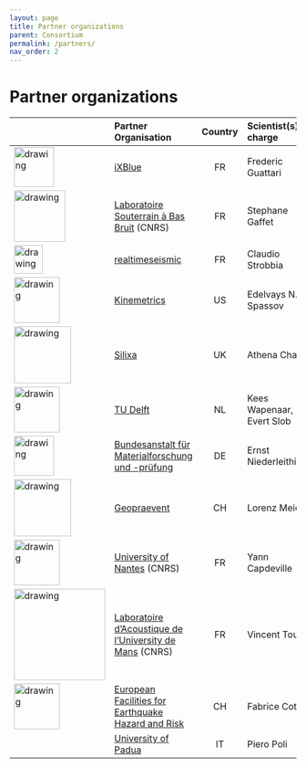 ```yaml
---
layout: page
title: Partner organizations
parent: Consortium
permalink: /partners/
nav_order: 2
---
```


# Partner organizations

| | Partner Organisation                                   | Country | Scientist(s) in charge    |
|----|:----------------------------------------------------|:-------:|:---------------------------|
| <img src="/assets/images/partners-logos/Ixblue_logo.png" alt="drawing" width="70"/>| [iXBlue](https://www.ixblue.com/)                                                  | FR      | Frederic Guattari         |
| <img src="/assets/images/partners-logos/LSBB_logo.jpg" alt="drawing" width="90"/> | [Laboratoire Souterrain à Bas Bruit](https://lsbb.cnrs.fr/recherche/) (CNRS)               | FR      | Stephane Gaffet           |
| <img src="/assets/images/partners-logos/Realtimeseismic_logo.jpg" alt="drawing" width="50"/>| [realtimeseismic](https://www.realtimeseismic.com/)                                         | FR      | Claudio Strobbia          |
| <img src="/assets/images/partners-logos/Kinemetrics_logo.png" alt="drawing" width="80"/>| [Kinemetrics](https://kinemetrics.com/)                                             | US      | Edelvays N. Spassov       |
| <img src="/assets/images/partners-logos/Silixia_logo.png" alt="drawing" width="100"/>| [Silixa](https://silixa.com/)                                                  | UK      | Athena Chalari            |
| <img src="/assets/images/partners-logos/TUDelft_Logo.svg" alt="drawing" width="80"/>| [TU Delft](https://www.tudelft.nl/citg/over-faculteit/afdelingen/geoscience-engineering/sections/applied-geophysics-petrophysics/)                                                | NL      | Kees Wapenaar, Evert Slob |
| <img src="/assets/images/partners-logos/BAM_logo.svg" alt="drawing" width="70"/>| [Bundesanstalt für Materialforschung und -prüfung](https://www.bam.de/Navigation/EN/About-us/Organisation/Organisation-Chart/President/Department-8/Division-82/division82.html)        | DE      | Ernst Niederleithinger    |
| <img src="/assets/images/partners-logos/GEOPRAEVENT_logo.png" alt="drawing" width="100"/>| [Geopraevent](https://www.geopraevent.ch/?lang=es)                                             | CH      | Lorenz Meier              |
| <img src="/assets/images/partners-logos/UNantes_logo.svg" alt="drawing" width="80"/> | [University of Nantes](https://lpg-umr6112.fr/index.php?option=com_content&view=article&id=1439&Itemid=231&lang=en) (CNRS)                             | FR      | Yann Capdeville           |
| <img src="/assets/images/partners-logos/LAUM_logo.png" alt="drawing" width="160"/> | [Laboratoire d’Acoustique de l’University de Mans](http://sciences.univ-lemans.fr/fr/recherche/les-laboratoires/laum-laboratoire-d-acoustique-de-l-universite-du-mans.html) (CNRS) | FR      | Vincent Tournat           |
| <img src="/assets/images/partners-logos/EFEHR_logo.png" alt="drawing" width="80"/>| [European Facilities for Earthquake Hazard and Risk](http://www.efehr.org/en/home/)      | CH      | Fabrice Cotton            |
| | [University of Padua](https://www.unipd.it/en/)      | IT      | Piero Poli            |
